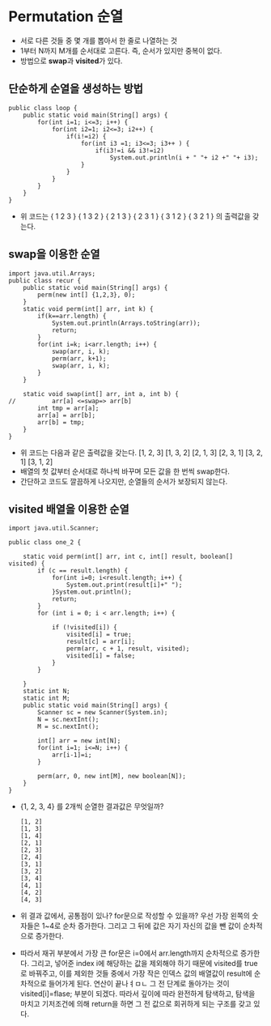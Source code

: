 # Permutation 순열
* 서로 다른 것들 중 몇 개를 뽑아서 한 줄로 나열하는 것
* 1부터 N까지 M개를 순서대로 고른다. 즉, 순서가 있지만 중복이 없다.
* 방법으로 **swap**과 **visited**가 있다.


## 단순하게 순열을 생성하는 방법
    public class loop {
    	public static void main(String[] args) {
	    	for(int i=1; i<=3; i++) {
		    	for(int i2=1; i2<=3; i2++) {
			    	if(i!=i2) {
				    	for(int i3 =1; i3<=3; i3++ ) {
					    	if(i3!=i && i3!=i2)
						    	System.out.println(i + " "+ i2 +" "+ i3);
					    }
			    	}
		    	}
	    	}
    	}
    }
* 위 코드는 { 1 2 3 } { 1 3 2 } { 2 1 3 } { 2 3 1 } { 3 1 2 } { 3 2 1 } 의 출력값을 갖는다.

## swap을 이용한 순열

    import java.util.Arrays;
    public class recur {
	    public static void main(String[] args) {
		    perm(new int[] {1,2,3}, 0);
	    }
	    static void perm(int[] arr, int k) {
		    if(k==arr.length) {
			    System.out.println(Arrays.toString(arr));
			    return;
		    }
		    for(int i=k; i<arr.length; i++) {
			    swap(arr, i, k);
			    perm(arr, k+1);
			    swap(arr, i, k);
		    }
	    }
	
	    static void swap(int[] arr, int a, int b) {
    //		    arr[a] <=swap=> arr[b]
		    int tmp = arr[a];
            arr[a] = arr[b];
            arr[b] = tmp;
	    }
    }
    
* 위 코드는 다음과 같은 출력값을 갖는다. [1, 2, 3] [1, 3, 2] [2, 1, 3] [2, 3, 1] [3, 2, 1] [3, 1, 2]
* 배열의 첫 값부터 순서대로 하나씩 바꾸며 모든 값을 한 번씩 swap한다.
* 간단하고 코드도 깔끔하게 나오지만, 순열들의 순서가 보장되지 않는다.

## visited 배열을 이용한 순열
    import java.util.Scanner;

    public class one_2 {
	
	    static void perm(int[] arr, int c, int[] result, boolean[] visited) {
		    if (c == result.length) {
			    for(int i=0; i<result.length; i++) {
				    System.out.print(result[i]+" ");
			    }System.out.println();
			    return;
		    }
		    for (int i = 0; i < arr.length; i++) {

			    if (!visited[i]) {
				    visited[i] = true;
				    result[c] = arr[i];
				    perm(arr, c + 1, result, visited);
				    visited[i] = false;
			    }
		    }

	    }
	    static int N;
	    static int M;
	    public static void main(String[] args) {
		    Scanner sc = new Scanner(System.in);
		    N = sc.nextInt();
		    M = sc.nextInt();
		
		    int[] arr = new int[N];
		    for(int i=1; i<=N; i++) {
			    arr[i-1]=i;
		    }
		
		    perm(arr, 0, new int[M], new boolean[N]);
	    }
    }
* {1, 2, 3, 4} 를 2개씩 순열한 결과값은 무엇일까? 
      
      [1, 2]
      [1, 3]
      [1, 4]
      [2, 1]
      [2, 3]
      [2, 4]
      [3, 1]
      [3, 2]
      [3, 4]
      [4, 1]
      [4, 2]
      [4, 3]
* 위 결과 값에서, 공통점이 있나? for문으로 작성할 수 있을까? 우선 가장 왼쪽의 숫자들은 1~4로 순차 증가한다. 그리고 그 뒤에 값은 자기 자신의 값을 뺀 값이 순차적으로 증가한다.
* 따라서 재귀 부분에서 가장 큰 for문은 i=0에서 arr.length까지 순차적으로 증가한다. 그리고, 넣어준 index i에 해당하는 값을 제외해야 하기 때문에 visited를 true로 바꿔주고, 이를 제외한 것들 중에서 가장 작은 인덱스 값의 배열값이 result에 순차적으로 들어가게 된다. 연산이 끝나ㅕㅁㄴ 그 전 단계로 돌아가는 것이 visited[i]=flase; 부분이 되겠다. 따라서 깊이에 따라 완전하게 탐색하고, 탐색을 마치고 기저조건에 의해 return을 하면 그 전 값으로 회귀하게 되는 구조를 갖고 있다.

      

